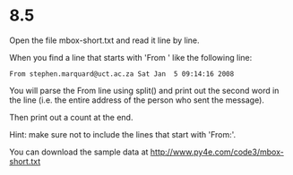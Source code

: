 # 8.5 

Open the file mbox-short.txt and read it line by line. 

When you find a line that starts with 'From ' like the following line:
```
From stephen.marquard@uct.ac.za Sat Jan  5 09:14:16 2008
```

You will parse the From line using split() and print out the second word in the line (i.e. the entire address of the person who sent the message). 

Then print out a count at the end.

Hint: make sure not to include the lines that start with 'From:'.

You can download the sample data at http://www.py4e.com/code3/mbox-short.txt